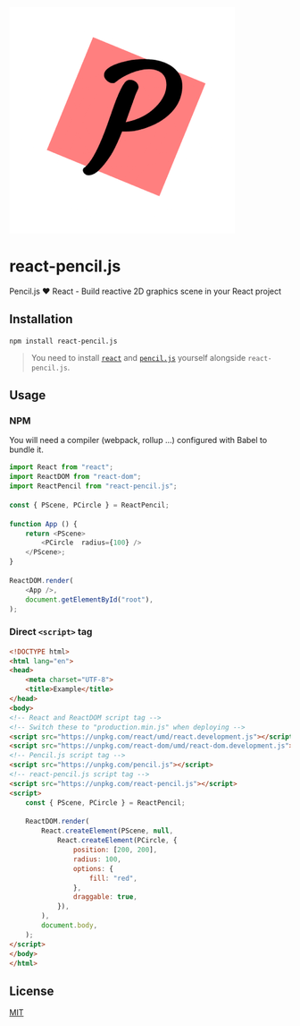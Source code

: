 ![react-pencil.js logo](media/logo.png)

# react-pencil.js

Pencil.js ❤️ React - Build reactive 2D graphics scene in your React project


## Installation

    npm install react-pencil.js

> You need to install [`react`](https://github.com/facebook/react) and [`pencil.js`](https://github.com/pencil-js/pencil.js) yourself alongside `react-pencil.js`.


## Usage

### NPM

You will need a compiler (webpack, rollup ...) configured with Babel to bundle it.

```js
import React from "react";
import ReactDOM from "react-dom";
import ReactPencil from "react-pencil.js";

const { PScene, PCircle } = ReactPencil;

function App () {
    return <PScene>
        <PCircle  radius={100} />
    </PScene>;
}

ReactDOM.render(
    <App />,
    document.getElementById("root"),
);
```


### Direct `<script>` tag

```html
<!DOCTYPE html>
<html lang="en">
<head>
    <meta charset="UTF-8">
    <title>Example</title>
</head>
<body>
<!-- React and ReactDOM script tag -->
<!-- Switch these to "production.min.js" when deploying -->
<script src="https://unpkg.com/react/umd/react.development.js"></script>
<script src="https://unpkg.com/react-dom/umd/react-dom.development.js"></script>
<!-- Pencil.js script tag -->
<script src="https://unpkg.com/pencil.js"></script>
<!-- react-pencil.js script tag -->
<script src="https://unpkg.com/react-pencil.js"></script>
<script>
    const { PScene, PCircle } = ReactPencil;

    ReactDOM.render(
        React.createElement(PScene, null,
            React.createElement(PCircle, {
                position: [200, 200],
                radius: 100,
                options: {
                    fill: "red",
                },
                draggable: true,
            }),
        ),
        document.body,
    );
</script>
</body>
</html>
```


## License

[MIT](license)

